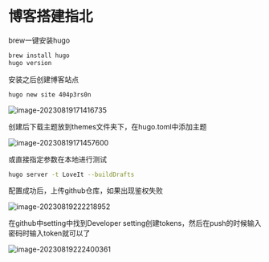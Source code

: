 # 博客搭建指北


brew一键安装hugo

```bash
brew install hugo
hugo version
```

安装之后创建博客站点

```bash
hugo new site 404p3rs0n
```

![image-20230819171416735](/Users/21r000/21r000Sec/404p3rs0n/content/posts/images/博客搭建指北/image-20230819171416735.png)

创建后下载主题放到themes文件夹下，在hugo.toml中添加主题

![image-20230819171457600](/Users/21r000/21r000Sec/404p3rs0n/content/posts/images/博客搭建指北/image-20230819171457600.png)

或直接指定参数在本地进行测试

```bash
hugo server -t LoveIt --buildDrafts
```

配置成功后，上传github仓库，如果出现鉴权失败

![image-20230819222218952](/Users/21r000/21r000Sec/404p3rs0n/content/posts/images/博客搭建指北/image-20230819222218952.png)

在github中setting中找到Developer setting创建tokens，然后在push的时候输入密码时输入token就可以了

![image-20230819222400361](/Users/21r000/21r000Sec/404p3rs0n/content/posts/images/博客搭建指北/image-20230819222400361.png)

